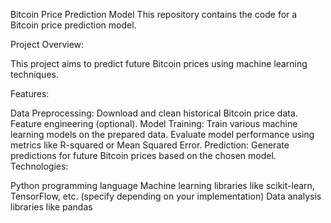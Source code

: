 Bitcoin Price Prediction Model
This repository contains the code for a Bitcoin price prediction model.

Project Overview:

This project aims to predict future Bitcoin prices using machine learning techniques.

Features:

Data Preprocessing:
Download and clean historical Bitcoin price data.
Feature engineering (optional).
Model Training:
Train various machine learning models on the prepared data.
Evaluate model performance using metrics like R-squared or Mean Squared Error.
Prediction:
Generate predictions for future Bitcoin prices based on the chosen model.
Technologies:

Python programming language
Machine learning libraries like scikit-learn, TensorFlow, etc. (specify depending on your implementation)
Data analysis libraries like pandas
